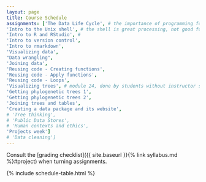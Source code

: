 ```yaml
---
layout: page
title: Course Schedule
assignments: ['The Data Life Cycle', # the importance of programming for data science, hence intro to programming with the shell
'Intro to the Unix shell', # the shell is great processing, not good for visualization and statistical analysis, hence R
'Intro to R and RStudio', #
'Intro to version control',
'Intro to rmarkdown',
'Visualizing data',
"Data wrangling",
'Joining data',
'Reusing code - Creating functions',
'Reusing code - Apply functions',
'Reusing code - Loops',
'Visualizing trees', # module 24, done by students without instructor supervisor in class
'Getting phylogenetic trees 1',
'Getting phylogenetic trees 2',
'Joining trees and tables',
'Creating a data package and its website',
# 'Tree thinking',
# 'Public Data Stores',
# 'Human contexts and ethics',
'Projects week']
# 'Data cleaning']
---
```


Consult the [grading checklist]({{ site.baseurl }}{% link syllabus.md %}#project) when turning assignments.

{% include schedule-table.html %}



<!-- Schedule Management
- Update the `assignments:` list with `title:` from `assignments/` files.
- Add 'Template' to `assignments:` to view the course template from `docs/`.
- The remaining content should be left AS IS.
-->

<!--
Notes from fall 2022:
Public data stores encompasses:
'Finding Data', and 'Storing data publicly',
'Communicating data science' and 'Why data science?' is part of the 'Projects week'
'Data cleaning' goes on extras
-->
